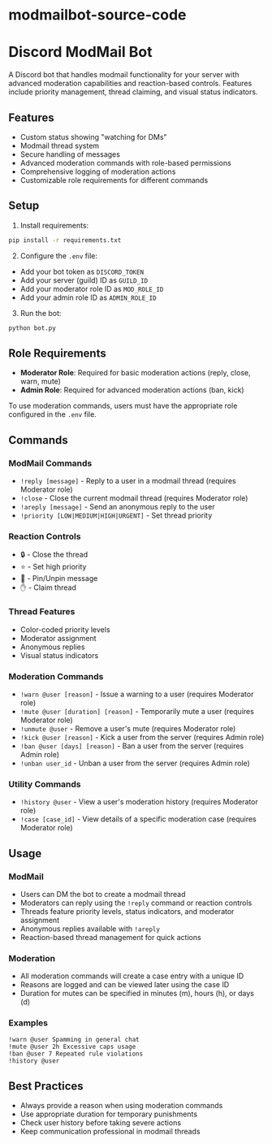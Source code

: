 # modmailbot-source-code
# Discord ModMail Bot

A Discord bot that handles modmail functionality for your server with advanced moderation capabilities and reaction-based controls. Features include priority management, thread claiming, and visual status indicators.

## Features
- Custom status showing "watching for DMs"
- Modmail thread system
- Secure handling of messages
- Advanced moderation commands with role-based permissions
- Comprehensive logging of moderation actions
- Customizable role requirements for different commands

## Setup
1. Install requirements:
```bash
pip install -r requirements.txt
```

2. Configure the `.env` file:
- Add your bot token as `DISCORD_TOKEN`
- Add your server (guild) ID as `GUILD_ID`
- Add your moderator role ID as `MOD_ROLE_ID`
- Add your admin role ID as `ADMIN_ROLE_ID`

3. Run the bot:
```bash
python bot.py
```

## Role Requirements
- **Moderator Role**: Required for basic moderation actions (reply, close, warn, mute)
- **Admin Role**: Required for advanced moderation actions (ban, kick)

To use moderation commands, users must have the appropriate role configured in the `.env` file.

## Commands
### ModMail Commands
- `!reply [message]` - Reply to a user in a modmail thread (requires Moderator role)
- `!close` - Close the current modmail thread (requires Moderator role)
- `!areply [message]` - Send an anonymous reply to the user
- `!priority [LOW|MEDIUM|HIGH|URGENT]` - Set thread priority

### Reaction Controls
- 🔒 - Close the thread
- ⭐ - Set high priority
- 📌 - Pin/Unpin message
- ✋ - Claim thread

### Thread Features
- Color-coded priority levels
- Moderator assignment
- Anonymous replies
- Visual status indicators

### Moderation Commands
- `!warn @user [reason]` - Issue a warning to a user (requires Moderator role)
- `!mute @user [duration] [reason]` - Temporarily mute a user (requires Moderator role)
- `!unmute @user` - Remove a user's mute (requires Moderator role)
- `!kick @user [reason]` - Kick a user from the server (requires Admin role)
- `!ban @user [days] [reason]` - Ban a user from the server (requires Admin role)
- `!unban user_id` - Unban a user from the server (requires Admin role)

### Utility Commands
- `!history @user` - View a user's moderation history (requires Moderator role)
- `!case [case_id]` - View details of a specific moderation case (requires Moderator role)

## Usage
### ModMail
- Users can DM the bot to create a modmail thread
- Moderators can reply using the `!reply` command or reaction controls
- Threads feature priority levels, status indicators, and moderator assignment
- Anonymous replies available with `!areply`
- Reaction-based thread management for quick actions

### Moderation
- All moderation commands will create a case entry with a unique ID
- Reasons are logged and can be viewed later using the case ID
- Duration for mutes can be specified in minutes (m), hours (h), or days (d)

### Examples
```
!warn @user Spamming in general chat
!mute @user 2h Excessive caps usage
!ban @user 7 Repeated rule violations
!history @user
```

## Best Practices
- Always provide a reason when using moderation commands
- Use appropriate duration for temporary punishments
- Check user history before taking severe actions
- Keep communication professional in modmail threads
